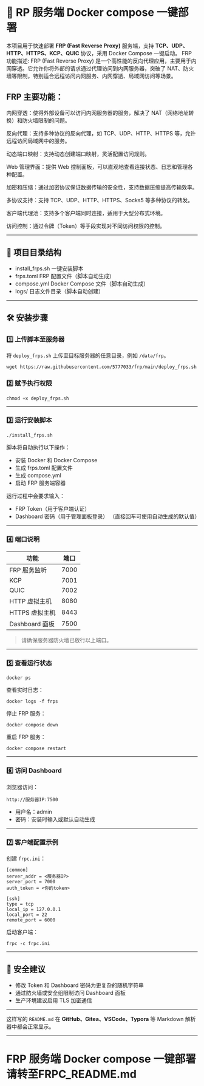 # 🚀 RP 服务端 Docker compose 一键部署  

本项目用于快速部署 **FRP (Fast Reverse Proxy)** 服务端，支持 **TCP、UDP、HTTP、HTTPS、KCP、QUIC** 协议，采用 Docker Compose 一键启动。
FRP 功能描述:
FRP (Fast Reverse Proxy) 是一个高性能的反向代理应用，主要用于内网穿透。它允许你将外部的请求通过代理访问到内网服务器，突破了 NAT、防火墙等限制，特别适合远程访问内网服务、内网穿透、局域网访问等场景。

## FRP 主要功能：
内网穿透：使得外部设备可以访问内网服务器的服务，解决了 NAT（网络地址转换）和防火墙限制的问题。

反向代理：支持多种协议的反向代理，如 TCP、UDP、HTTP、HTTPS 等，允许远程访问局域网中的服务。

动态端口映射：支持动态创建端口映射，灵活配置访问规则。

Web 管理界面：提供 Web 控制面板，可以直观地查看连接状态、日志和管理各种配置。

加密和压缩：通过加密协议保证数据传输的安全性，支持数据压缩提高传输效率。

多协议支持：支持 TCP、UDP、HTTP、HTTPS、Socks5 等多种协议的转发。

客户端代理池：支持多个客户端同时连接，适用于大型分布式环境。

访问控制：通过令牌（Token）等手段实现对不同访问权限的控制。



---

## 📂 项目目录结构

* install\_frps.sh   一键安装脚本
* frps.toml         FRP 配置文件（脚本自动生成）
* compose.yml       Docker Compose 文件（脚本自动生成）
* logs/             日志文件目录（脚本自动创建）

---

## 🛠️ 安装步骤

### 1️⃣ 上传脚本至服务器

将 `deploy_frps.sh` 上传至目标服务器的任意目录，例如 `/data/frp`。

```
wget https://raw.githubusercontent.com/5777033/frp/main/deploy_frps.sh
```

### 2️⃣ 赋予执行权限

```
chmod +x deploy_frps.sh
```

---

### 3️⃣ 运行安装脚本

```
./install_frps.sh
```

脚本将自动执行以下操作：

* 安装 Docker 和 Docker Compose
* 生成 frps.toml 配置文件
* 生成 compose.yml
* 启动 FRP 服务端容器

运行过程中会要求输入：

* FRP Token（用于客户端认证）
* Dashboard 密码（用于管理面板登录）
  （直接回车可使用自动生成的默认值）

---

### 4️⃣ 端口说明

| 功能           | 端口   |
| ------------ | ---- |
| FRP 服务监听     | 7000 |
| KCP          | 7001 |
| QUIC         | 7002 |
| HTTP 虚拟主机    | 8080 |
| HTTPS 虚拟主机   | 8443 |
| Dashboard 面板 | 7500 |

> 请确保服务器防火墙已放行以上端口。

---

### 5️⃣ 查看运行状态

```
docker ps
```

查看实时日志：

```
docker logs -f frps
```

停止 FRP 服务：

```
docker compose down
```

重启 FRP 服务：

```
docker compose restart
```

---

### 6️⃣ 访问 Dashboard

浏览器访问：

```
http://服务器IP:7500
```

* 用户名：admin
* 密码：安装时输入或默认自动生成

---

### 7️⃣ 客户端配置示例

创建 `frpc.ini`：

```
[common]
server_addr = <服务器IP>
server_port = 7000
auth_token = <你的token>

[ssh]
type = tcp
local_ip = 127.0.0.1
local_port = 22
remote_port = 6000
```

启动客户端：

```
frpc -c frpc.ini
```

---

## 🔐 安全建议

* 修改 Token 和 Dashboard 密码为更复杂的随机字符串
* 通过防火墙或安全组限制访问 Dashboard 面板
* 生产环境建议启用 TLS 加密通信

---

这样写的 `README.md` 在 **GitHub、Gitea、VSCode、Typora** 等 Markdown 解析器中都会正常显示。





---
# FRP 服务端 Docker compose 一键部署 请转至FRPC_README.md
